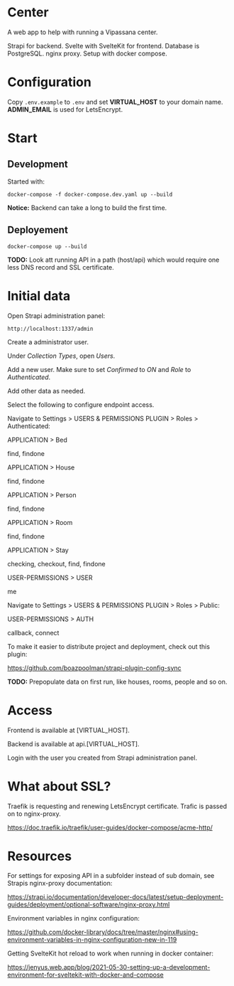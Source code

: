# Center

A web app to help with running a Vipassana center.

Strapi for backend. 
Svelte with SvelteKit for frontend.
Database is PostgreSQL.
nginx proxy.
Setup with docker compose.

# Configuration

Copy `.env.example` to `.env` and set **VIRTUAL_HOST** to your domain name. **ADMIN_EMAIL** is used for LetsEncrypt.

# Start

## Development

Started with:

    docker-compose -f docker-compose.dev.yaml up --build

**Notice:** Backend can take a long to build the first time.

## Deployement

    docker-compose up --build

**TODO:** Look att running API in a path (host/api) which would require one less DNS record and SSL certificate.

# Initial data

Open Strapi administration panel:

    http://localhost:1337/admin

Create a administrator user.

Under *Collection Types*, open *Users*.

Add a new user. Make sure to set *Confirmed* to *ON* and *Role* to *Authenticated*.

Add other data as needed.

Select the following to configure endpoint access.

Navigate to Settings > USERS & PERMISSIONS PLUGIN > Roles > Authenticated:

APPLICATION > Bed

  find, findone

APPLICATION > House

  find, findone

APPLICATION > Person

  find, findone

APPLICATION > Room

  find, findone

APPLICATION > Stay

  checking, checkout, find, findone


USER-PERMISSIONS > USER

  me

Navigate to Settings > USERS & PERMISSIONS PLUGIN > Roles > Public:

USER-PERMISSIONS > AUTH

  callback, connect

To make it easier to distribute project and deployment, check out this plugin:

https://github.com/boazpoolman/strapi-plugin-config-sync

**TODO:** Prepopulate data on first run, like houses, rooms, people and so on.

# Access

Frontend is available at [VIRTUAL_HOST].

Backend is available at api.[VIRTUAL_HOST].

Login with the user you created from Strapi administration panel.

# What about SSL?

Traefik is requesting and renewing LetsEncrypt certificate. Trafic is passed on to nginx-proxy.

https://doc.traefik.io/traefik/user-guides/docker-compose/acme-http/

# Resources

For settings for exposing API in a subfolder instead of sub domain, see Strapis nginx-proxy documentation:

https://strapi.io/documentation/developer-docs/latest/setup-deployment-guides/deployment/optional-software/nginx-proxy.html

Environment variables in nginx configuration:

https://github.com/docker-library/docs/tree/master/nginx#using-environment-variables-in-nginx-configuration-new-in-119

Getting SvelteKit hot reload to work when running in docker container:

https://jenyus.web.app/blog/2021-05-30-setting-up-a-development-environment-for-sveltekit-with-docker-and-compose